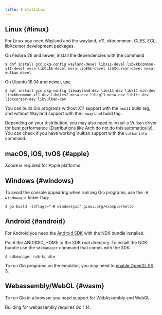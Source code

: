 ```yaml
---
title: Installation
---
```


## Linux {#linux}

For Linux you need Wayland and the wayland, x11, xkbcommon, GLES, EGL, libXcursor development packages.

On Fedora 28 and newer, install the dependencies with the command

    $ dnf install gcc pkg-config wayland-devel libX11-devel libxkbcommon-x11-devel mesa-libGLES-devel mesa-libEGL-devel libXcursor-devel mesa-vulkan-devel

On Ubuntu 18.04 and newer, use

    $ apt install gcc pkg-config libwayland-dev libx11-dev libx11-xcb-dev libxkbcommon-x11-dev libgles2-mesa-dev libegl1-mesa-dev libffi-dev libxcursor-dev libvulkan-dev

You can build Gio programs without X11 support with the `nox11` build tag, and
without Wayland support with the `nowayland` build tag.

Depending on your distribution, you may also need to install a Vulkan driver for best performance (Distributions like Arch do not do this automatically). You can check if you have working Vulkan support with the `vulkaninfo` command.

## macOS, iOS, tvOS {#apple}

Xcode is required for Apple platforms.

## Windows {#windows}

To avoid the console appearing when running Gio programs, use the `-H windowsgui` linker flag:

	$ go build -ldflags="-H windowsgui" gioui.org/example/hello

## Android {#android}

For Android you need the [Android SDK](https://developer.android.com/studio#command-tools) with the NDK bundle installed.

Point the ANDROID_HOME to the SDK root directory. To install the NDK bundle use the `sdkmanager`
command that comes with the SDK:

	$ sdkmanager ndk-bundle

To run Gio programs on the emulator, you may need to [enable OpenGL ES 3](https://developer.android.com/studio/run/emulator-acceleration).

## Webassembly/WebGL {#wasm}

To run Gio in a browser you need support for WebAssembly and WebGL.

Building for webassembly requires Go 1.14.

